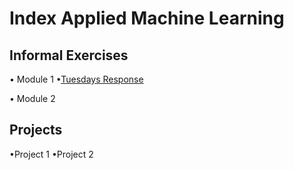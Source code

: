 # Index Applied Machine Learning

## Informal Exercises
• Module 1
    •[Tuesdays Response](tues1.md)
    

• Module 2

## Projects
•Project 1
•Project 2
